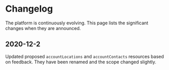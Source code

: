 # Changelog

The platform is continuously evolving. This page lists the significant changes when they are announced. 

## 2020-12-2
Updated proposed `accountLocations` and `accountContacts` resources based on feedback. They have been renamed and
the scope changed slightly.
